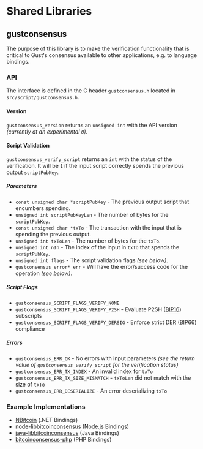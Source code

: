 Shared Libraries
================

## gustconsensus

The purpose of this library is to make the verification functionality that is critical to Gust's consensus available to other applications, e.g. to language bindings.

### API

The interface is defined in the C header `gustconsensus.h` located in  `src/script/gustconsensus.h`.

#### Version

`gustconsensus_version` returns an `unsigned int` with the API version *(currently at an experimental `0`)*.

#### Script Validation

`gustconsensus_verify_script` returns an `int` with the status of the verification. It will be `1` if the input script correctly spends the previous output `scriptPubKey`.

##### Parameters
- `const unsigned char *scriptPubKey` - The previous output script that encumbers spending.
- `unsigned int scriptPubKeyLen` - The number of bytes for the `scriptPubKey`.
- `const unsigned char *txTo` - The transaction with the input that is spending the previous output.
- `unsigned int txToLen` - The number of bytes for the `txTo`.
- `unsigned int nIn` - The index of the input in `txTo` that spends the `scriptPubKey`.
- `unsigned int flags` - The script validation flags *(see below)*.
- `gustconsensus_error* err` - Will have the error/success code for the operation *(see below)*.

##### Script Flags
- `gustconsensus_SCRIPT_FLAGS_VERIFY_NONE`
- `gustconsensus_SCRIPT_FLAGS_VERIFY_P2SH` - Evaluate P2SH ([BIP16](https://github.com/bitcoin/bips/blob/master/bip-0016.mediawiki)) subscripts
- `gustconsensus_SCRIPT_FLAGS_VERIFY_DERSIG` - Enforce strict DER ([BIP66](https://github.com/bitcoin/bips/blob/master/bip-0066.mediawiki)) compliance

##### Errors
- `gustconsensus_ERR_OK` - No errors with input parameters *(see the return value of `gustconsensus_verify_script` for the verification status)*
- `gustconsensus_ERR_TX_INDEX` - An invalid index for `txTo`
- `gustconsensus_ERR_TX_SIZE_MISMATCH` - `txToLen` did not match with the size of `txTo`
- `gustconsensus_ERR_DESERIALIZE` - An error deserializing `txTo`

### Example Implementations
- [NBitcoin](https://github.com/NicolasDorier/NBitcoin/blob/master/NBitcoin/Script.cs#L814) (.NET Bindings)
- [node-libbitcoinconsensus](https://github.com/bitpay/node-libbitcoinconsensus) (Node.js Bindings)
- [java-libbitcoinconsensus](https://github.com/dexX7/java-libbitcoinconsensus) (Java Bindings)
- [bitcoinconsensus-php](https://github.com/Bit-Wasp/bitcoinconsensus-php) (PHP Bindings)
